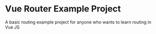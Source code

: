# Vue Router Example Project
 A basic routing example project for anyone who wants to learn routing in Vue JS
